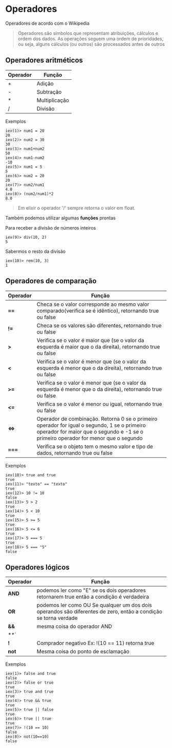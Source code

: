 # Operadores

Operadores de acordo com o Wikipedia
>Operadores são símbolos que representam atribuições, cálculos e ordem dos dados. As operações seguem uma ordem de prioridades, ou seja, alguns cálculos (ou outros) são processados antes de outros


## Operadores aritméticos

Operador  | Função
------------- | -------------
+ | Adição
- | Subtração
* | Multiplicação
/ | Divisão


Exemplos 

	iex(1)> num1 = 20
	20
	iex(2)> num2 = 30
	30
	iex(3)> num1+num2
	50
	iex(4)> num1-num2
	-10
	iex(5)> num1 = 5 
	5
	iex(6)> num2 = 20
	20
	iex(7)> num2/num1
	4.0
	iex(8)> (num2/num1)*2
	8.0

> Em elixir o operador '/' sempre retorna o valor em float.	
	
Também podemos utilizar algumas **funções** prontas

Para receber a divisão de números inteiros

	iex(9)> div(10, 2)
	5

Sabermos o resto da divisão

	iex(10)> rem(10, 3)
	1
	
## Operadores de comparação

Operador  | Função
------------- | -------------
**==** | Checa se o valor corresponde ao mesmo valor comparado(verifica se é idêntico), retornando true ou false
**!=** | Checa se os valores são diferentes, retornando true ou false
**>** | Verifica se o valor é maior que (se o valor da esquerda é maior que o da direita), retornando true ou false
**<** | Verifica se o valor é menor que (se o valor da esquerda é menor que o da direita), retornando true ou false
**>=** | Verifica se o valor é menor que (se o valor da esquerda é menor que o da direita), retornando true ou false
**<=** | Verifica se o valor é menor ou igual, retornando true ou false
**<=>** | Operador de combinação. Retorna 0 se o primeiro operador for igual o segundo, 1 se o primeiro operador for maior que o segundo e -1 se o primeiro operador for menor que o segundo
**===** | Verifica se o objeto tem o mesmo valor e tipo de dados, retornando true ou false

Exemplos 

	iex(10)> true and true
	true
	iex(11)> "texto" == "texto"
	true
	iex(12)> 10 != 10
	false
	iex(13)> 5 > 2
	true
	iex(14)> 5 < 10
	true
	iex(15)> 5 >= 5
	true
	iex(16)> 5 <= 6
	true
	iex(17)> 5 === 5
	true
	iex(18)> 5 === "5"
	false


	
## Operadores lógicos

Operador  | Função
------------- | -------------
**AND** | podemos ler como "E" se os dois operadores retornarem true então a condição é verdadeira
**OR** | podemos ler como OU Se qualquer um dos dois operandos são diferentes de zero, então a condição se torna verdade
**&&** | mesma coisa do operador AND
**`||`**  | mesma coisa do Operador OR
**!**  | Comprador negativo Ex: !(10 == 11) retorna true
**not** | Mesma coisa do ponto de esclamação

Exemplos

	iex(1)> false and true
	false
	iex(2)> false or true
	true
	iex(3)> true and true
	true
	iex(4)> true && true
	true
	iex(5)> true || false
	true
	iex(6)> true || true 
	true
	iex(7)> !(10 == 10)
	false
	iex(8)> not(10==10)
	false
